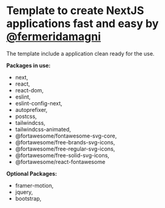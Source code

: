 # **Template to create NextJS applications fast and easy by [@fermeridamagni](https://github.com/fermeridamagni)**

The template include a application clean ready for the use.


**Packages in use:**

* next,
* react,
* react-dom,
* eslint,
* eslint-config-next,
* autoprefixer,
* postcss,
* tailwindcss,
* tailwindcss-animated,
* @fortawesome/fontawesome-svg-core,
* @fortawesome/free-brands-svg-icons,
* @fortawesome/free-regular-svg-icons,
* @fortawesome/free-solid-svg-icons,
* @fortawesome/react-fontawesome

**Optional Packages:**

* framer-motion,
* jquery,
* bootstrap,
